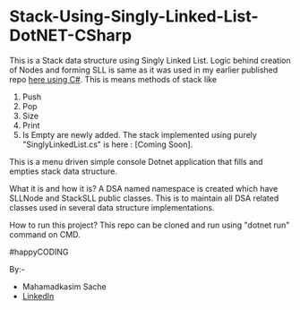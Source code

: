 # Stack-Using-Singly-Linked-List-DotNET-CSharp

This is a Stack data structure using Singly Linked List. Logic behind creation of Nodes and forming SLL is same as it was used in my earlier published repo [here using C#](https://github.com/MdKasimS/Singly-Linked-List-Using-DotNET-CSharp).
This is means methods of stack like
1. Push
2. Pop
3. Size
4. Print
5. Is Empty
are newly added.
The stack implemented using purely "SinglyLinkedList.cs" is here : [Coming Soon].

This is a menu driven simple console Dotnet application that fills and empties stack data structure.

What it is and how it is? A DSA named namespace is created which have SLLNode and StackSLL public classes. This is to maintain all DSA related classes used in several data structure implementations.

How to run this project? This repo can be cloned and run using "dotnet run" command on CMD.

#happyCODING

By:-
- Mahamadkasim Sache
- [LinkedIn](https://www.linkedin.com/in/mahamadkasim-sache)
